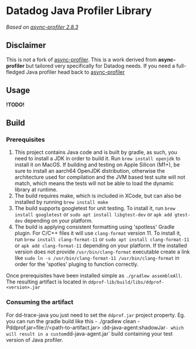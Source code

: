 # Datadog Java Profiler Library
_Based on [async-profiler 2.8.3](https://github.com/jvm-profiling-tools/java-profiler/releases/tag/v2.8.3)_

## Disclaimer
This is not a fork of [async-profiler](https://github.com/jvm-profiling-tools/async-profiler). This is a work derived from __async-profiler__ but tailored very specifically for Datadog needs.
If you need a full-fledged Java profiler head back to [async-profiler](https://github.com/jvm-profiling-tools/async-profiler)

## Usage
**!TODO!**


## Build

### Prerequisites
1. This project contains Java code and is built by gradle, as such, you need to install a JDK in order to build it. Run `brew install openjdk` to install it on MacOS.
   If building and testing on Apple Silicon (M1+), be sure to install an aarch64 OpenJDK distribution, otherwise the architecture used for compilation and the JVM based test suite will not match, which means the tests will not be able to load the dynamic library at runtime.
2. The build requires make, which is included in XCode, but can also be installed by running `brew install make`
3. The build supports googletest for unit testing. To install it, run `brew install googletest` or `sudo apt install libgtest-dev` or `apk add gtest-dev` depending on your platform.
4. The build is applying consistent formatting using 'spotless' Gradle plugin. For C/C++ files it will use `clang-format` version 11. To install it, run `brew install clang-format-11` or `sudo apt install clang-format-11` or `apk add clang-format-11` depending on your platform. If the installed version does not provide `/usr/bin/clang-format` executable create a link like `sudo ln -s /usr/bin/clang-format-11 /usr/bin/clang-format` in order for the 'spotles' pluging to function correctly.


Once prerequisites have been installed simple as `./gradlew assembleAll`. The resulting artifact is located in `ddprof-lib/build/libs/ddprof-<version>.jar`



### Consuming the artifact
For dd-trace-java you just need to set the `ddprof.jar` project property.
Eg. you can run the gradle build like this - ./gradlew clean -Pddprof.jar=file://<path-to-artifact.jar> :dd-java-agent:shadowJar` - which will result in a custom `dd-java-agent.jar` build containing your test version of Java profiler.
